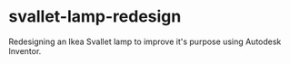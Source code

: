 # svallet-lamp-redesign
 Redesigning an Ikea Svallet lamp to improve it's purpose using Autodesk Inventor.
